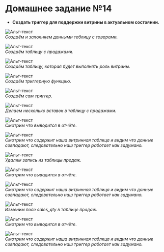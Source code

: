 

# Домашнее задание №14


* **Создать триггер для поддержки витрины в актуальном состоянии.**  

![Альт-текст](Images/HW14/01.png)  
_Создаём и заполняем данными таблицу с товарами._  
  
![Альт-текст](Images/HW14/02.png)  
_Создаём таблицу с продажами._  
  
![Альт-текст](Images/HW14/03.png)  
_Создаём таблицу, которая будет выполнять роль витрины._  
  
![Альт-текст](Images/HW14/04.png)  
_Создаём триггерную функцию._  
  
![Альт-текст](Images/HW14/05.png)  
_Создаём сам триггер._  
  
![Альт-текст](Images/HW14/06.png)  
_Делаем несколько вставок в таблицу с продажами._  
  
![Альт-текст](Images/HW14/07.png)  
_Смотрим что выводится в отчёте._  
  
![Альт-текст](Images/HW14/08.png)  
_Смотрим что содержит наша витринная таблица и видим что данные совпадают, следовательно наш триггер работает как задумано._  
  
![Альт-текст](Images/HW14/09.png)  
_Удалим запись из таблицы продаж._  
  
![Альт-текст](Images/HW14/10.png)  
_Смотрим что выводится в отчёте._  

![Альт-текст](Images/HW14/11.png)  
_Смотрим что содержит наша витринная таблица и видим что данные совпадают, следовательно наш триггер работает как задумано._  

![Альт-текст](Images/HW14/12.png)  
_Изменим поле sales_qty в таблице продаж._  

![Альт-текст](Images/HW14/13.png)  
_Смотрим что выводится в отчёте._  

![Альт-текст](Images/HW14/14.png)  
_Смотрим что содержит наша витринная таблица и видим что данные совпадают, следовательно наш триггер работает как задумано._




